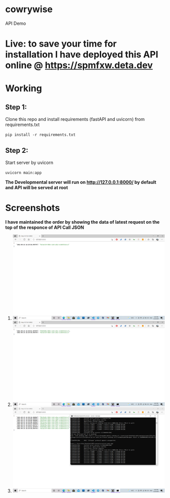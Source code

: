 # cowrywise
API Demo
# Live: to save your time for installation I have deployed this API online @ https://spmfxw.deta.dev
# Working

## Step 1:
 Clone this repo and install requirements (fastAPI and uvicorn) from requirements.txt
 
`pip install -r requirements.txt`

## Step 2:
Start server by uvicorn

`uvicorn main:app`

**The Developmental server will run on http://127.0.0.1:8000/ by default and API will be served at root**

# Screenshots
**I have maintained the order by showing the data of latest request on the top of the responce of API Call JSON**

1) ![First img](https://github.com/hotheadhacker/cowrywise/blob/main/screenshots/1.png?raw=true)
2) ![Second img](https://github.com/hotheadhacker/cowrywise/blob/main/screenshots/2.png?raw=true)
3) ![dev server terminal](https://github.com/hotheadhacker/cowrywise/blob/main/screenshots/3.png?raw=true)
